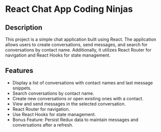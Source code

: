 # React Chat App Coding Ninjas

## Description

This project is a simple chat application built using React. The application allows users to create conversations, send messages, and search for conversations by contact name. Additionally, it utilizes React Router for navigation and React Hooks for state management.

## Features

- Display a list of conversations with contact names and last message snippets.
- Search conversations by contact name.
- Create new conversations or open existing ones with a contact.
- View and send messages in the selected conversation.
- React Router for navigation.
- Use React Hooks for state management.
- Bonus Feature: Persist Redux data to maintain messages and conversations after a refresh.

